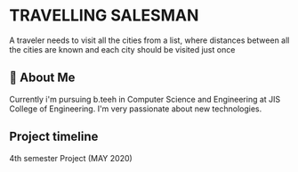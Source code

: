 
# TRAVELLING SALESMAN
A traveler needs to visit all the cities from a list, where distances between all the cities are known and each city should be visited just once

## 🚀 About Me
Currently i'm pursuing b.teeh in Computer Science and Engineering at JIS College of Engineering. I'm very passionate about new technologies.




## Project timeline
4th semester Project (MAY 2020)
